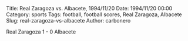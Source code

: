 Title: Real Zaragoza vs. Albacete, 1994/11/20
Date: 1994/11/20 00:00
Category: sports
Tags: football, football scores, Real Zaragoza, Albacete
Slug: real-zaragoza-vs-albacete
Author: carbonero


Real Zaragoza 1 - 0 Albacete
